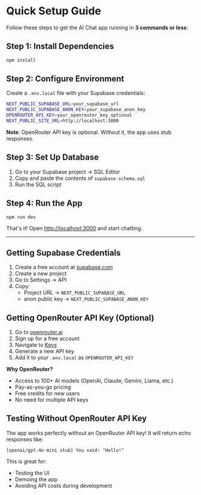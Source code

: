 # Quick Setup Guide

Follow these steps to get the AI Chat app running in **3 commands or less**:

## Step 1: Install Dependencies

```bash
npm install
```

## Step 2: Configure Environment

Create a `.env.local` file with your Supabase credentials:

```bash
NEXT_PUBLIC_SUPABASE_URL=your_supabase_url
NEXT_PUBLIC_SUPABASE_ANON_KEY=your_supabase_anon_key
OPENROUTER_API_KEY=your_openrouter_key_optional
NEXT_PUBLIC_SITE_URL=http://localhost:3000
```

**Note**: OpenRouter API key is optional. Without it, the app uses stub responses.

## Step 3: Set Up Database

1. Go to your Supabase project → SQL Editor
2. Copy and paste the contents of `supabase-schema.sql`
3. Run the SQL script

## Step 4: Run the App

```bash
npm run dev
```

That's it! Open [http://localhost:3000](http://localhost:3000) and start chatting.

---

## Getting Supabase Credentials

1. Create a free account at [supabase.com](https://supabase.com)
2. Create a new project
3. Go to Settings → API
4. Copy:
   - Project URL → `NEXT_PUBLIC_SUPABASE_URL`
   - anon public key → `NEXT_PUBLIC_SUPABASE_ANON_KEY`

## Getting OpenRouter API Key (Optional)

1. Go to [openrouter.ai](https://openrouter.ai)
2. Sign up for a free account
3. Navigate to [Keys](https://openrouter.ai/keys)
4. Generate a new API key
5. Add it to your `.env.local` as `OPENROUTER_API_KEY`

**Why OpenRouter?**
- Access to 100+ AI models (OpenAI, Claude, Gemini, Llama, etc.)
- Pay-as-you-go pricing
- Free credits for new users
- No need for multiple API keys

## Testing Without OpenRouter API Key

The app works perfectly without an OpenRouter API key! It will return echo responses like:

```
[openai/gpt-4o-mini stub] You said: "Hello!"
```

This is great for:
- Testing the UI
- Demoing the app
- Avoiding API costs during development

